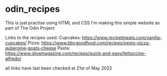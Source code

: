 # odin_recipes

This is just practise using HTML and CSS
I'm making this simple website as part of The Odin Project 

Links to the recipes used:
Cupcakes: https://www.recipetineats.com/vanilla-cupcakes/
Pizza: https://www.bbcgoodfood.com/recipes/pesto-pizza-aubergine-goats-cheese
Pasta: https://www.olivemagazine.com/recipes/quick-and-easy/fettuccine-alfredo/

all links have last been checked at 21st of May 2022


